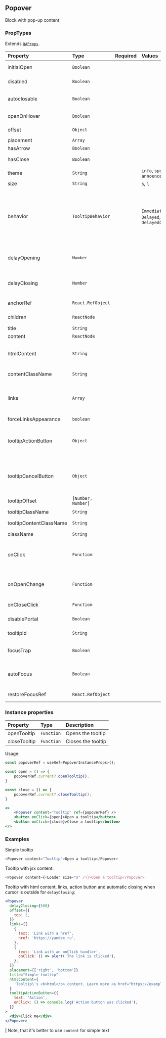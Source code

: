 ## Popover

Block with pop-up content

### PropTypes

Extends [`QAProps`](../types.ts).

| Property                | Type               | Required | Values                                   | Default             | Description                                                                                                                                                                    |
| :---------------------- | :----------------- | :------- | :--------------------------------------- | :------------------ | :----------------------------------------------------------------------------------------------------------------------------------------------------------------------------- |
| initialOpen             | `Boolean`          |          |                                          | `false`             | Whether the tooltip initially opened                                                                                                                                           |
| disabled                | `Boolean`          |          |                                          | `false`             | Disables open state changes                                                                                                                                                    |
| autoclosable            | `Boolean`          |          |                                          | `true`              | Whether tooltip should automatically close when the cursor is outside                                                                                                          |
| openOnHover             | `Boolean`          |          |                                          | `true`              | Whether tooltip should open on hover                                                                                                                                           |
| offset                  | `Object`           |          |                                          |                     | Control's offset <br/> `{ top: 0, left: 0 }`                                                                                                                                   |
| placement               | `Array`            |          |                                          | [`right`, `bottom`] | Tooltip's placement                                                                                                                                                            |
| hasArrow                | `Boolean`          |          |                                          | `true`              | Whether tooltip has a tail                                                                                                                                                     |
| hasClose                | `Boolean`          |          |                                          | `false`             | Whether tooltip has a close button                                                                                                                                             |
| theme                   | `String`           |          | `info`, `special`, `announcement`        | `info`              | Tooltip's theme                                                                                                                                                                |
| size                    | `String`           |          | `s`, `l`                                 | `s`                 | Tooltip's size                                                                                                                                                                 |
| behavior                | `TooltipBehavior`  |          | `Immediate`, `Delayed`, `DelayedClosing` | `DelayedClosing`    | Tooltip open/close behaviour when `openOnHover` (without a delay, with delay, with delay only when closing). Won't be applied if `delayOpening` or `delayClosing` are provided |
| delayOpening            | `Number`           |          |                                          | `0`                 | Tooltip's opening delay if `openOnHover`. We recommend to use `behavior`                                                                                                       |
| delayClosing            | `Number`           |          |                                          | `300`               | Tooltip's closing delay if `autoclosable`. We recommend to use `behavior`                                                                                                      |
| anchorRef               | `React.RefObject`  |          |                                          |                     | Custom anchor. Disables `openByHover` and `onClick`.                                                                                                                           |
| children                | `ReactNode`        |          |                                          |                     | Content, over which tooltip is rendered                                                                                                                                        |
| title                   | `String`           |          |                                          |                     | Tooltip's title                                                                                                                                                                |
| content                 | `ReactNode`        |          |                                          |                     | Tooltip's content                                                                                                                                                              |
| htmlContent             | `String`           |          |                                          |                     | Tooltip's html content (`dangerouslySetInnerHTML` will be used for rendering)                                                                                                  |
| contentClassName        | `String`           |          |                                          |                     | Tooltip's content css class                                                                                                                                                    |
| links                   | `Array`            |          |                                          | []                  | Links under the content <br/> `{ text: 'Link 1', href: 'https://yandex.ru'}` or <br/> `{ text: 'Link 2', onClick: () => callbackOnLinkClick() }`                               |
| forceLinksAppearance    | `boolean`          |          |                                          | `true`              | Force styles for links                                                                                                                                                         |
| tooltipActionButton     | `Object`           |          |                                          |                     | Action button properties (the button won't be rendered without it) <br/> `{ text: 'Button', onClick: () => callbackOnClick() }`                                                |
| tooltipCancelButton     | `Object`           |          |                                          |                     | Cancel button properties (the button won't be rendered without it) <br/> `{ text: 'Button', onClick: () => callbackOnClick() }`                                                |
| tooltipOffset           | `[Number, Number]` |          |                                          |                     | Tooltip's offset related to the control                                                                                                                                        |
| tooltipClassName        | `String`           |          |                                          |                     | Tooltip's css class                                                                                                                                                            |
| tooltipContentClassName | `String`           |          |                                          |                     | Tooltip's content css class                                                                                                                                                    |
| className               | `String`           |          |                                          |                     | Control's css class                                                                                                                                                            |
| onClick                 | `Function`         |          |                                          |                     | Anchor click callback. If the function returns `true', the tooltip will be open, otherwise it won't be opened.                                                                 |
| onOpenChange            | `Function`         |          |                                          |                     | Open state change callback. Can be useful for delayed tooltip's content rendering.                                                                                             |
| onCloseClick            | `Function`         |          |                                          |                     | Close button click handler                                                                                                                                                     |
| disablePortal           | `Boolean`          |          |                                          | `false`             | Disable rendering of the popover in a portal                                                                                                                                   |
| tooltipId               | `String`           |          |                                          |                     | The html id attribute of the popover portal                                                                                                                                    |
| focusTrap               | `Boolean`          |          |                                          | `false`             | Prevent focus from leaving the popover while open                                                                                                                              |
| autoFocus               | `Boolean`          |          |                                          | `false`             | If true, focus will be transferred to the first element when the popover opens                                                                                                 |
| restoreFocusRef         | `React.RefObject`  |          |                                          |                     | Focused element when the popover closes                                                                                                                                        |

### Instance properties

| Property     | Type       | Description        |
| :----------- | :--------- | :----------------- |
| openTooltip  | `Function` | Opens the tooltip  |
| closeTooltip | `Function` | Closes the tooltip |

Usage:

```jsx
const popoverRef = useRef<PopoverInstanceProps>();

const open = () => {
    popoverRef.current?.openTooltip();
}

const close = () => {
    popoverRef.current?.closeTooltip();
}

<>
    <Popover content="Tooltip" ref={popoverRef} />
    <button onClick={open}>Open a tooltip</button>
    <button onClick={close}>Close a tooltip</button>
</>
```

### Examples

Simple tooltip

```js
<Popover content="Tooltip">Open a tooltip</Popover>
```

Tooltip with jsx content:

```js
<Popover content={<Loader size="s" />}>Open a tooltip</Popover>
```

Tooltip with html content, links, action button and automatic closing when cursor is outside for `delayClosing`:

```jsx
<Popover
  delayClosing={500}
  offset={{
    top: 2,
  }}
  links={[
    {
      text: 'Link with a href',
      href: 'https://yandex.ru',
    },
    {
      text: 'Link with an onClick handler',
      onClick: () => alert('The link is clicked'),
    },
  ]}
  placement={['right', 'bottom']}
  title="Simple tooltip"
  htmlContent={
    'Tooltip\'s <b>html</b> content. Learn more <a href="https://example.com" target="_blank">here</a>'
  }
  tooltipActionButton={{
    text: 'Action',
    onClick: () => console.log('Action button was clicked'),
  }}
>
  <div>Click me</div>
</Popover>
```

| Note, that it's better to use `content` for simple text
